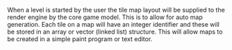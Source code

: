 When a level is started by the user the tile map layout will be supplied to the render engine by the core game model. This is to allow for auto map generation. Each tile on a map will have an integer identifier and these will be stored in an array or vector (linked list) structure. This will allow maps to be created in a simple paint program or text editor.

